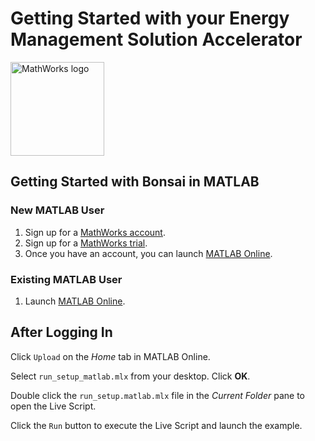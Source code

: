 # Getting Started with your Energy Management Solution Accelerator

<img src="mw.png" alt="MathWorks logo" width="150" height="150"/>

## Getting Started with Bonsai in MATLAB

### New MATLAB User

1. Sign up for a <a href="https://www.mathworks.com/mwaccount/">MathWorks account</a>. 
2. Sign up for a <a href="https://www.mathworks.com/campaigns/products/trials.html">MathWorks trial</a>. 
3. Once you have an account, you can launch <a href="http://matlab.mathworks.com/">MATLAB Online</a>. 

### Existing MATLAB User

1. Launch <a href="http://matlab.mathworks.com/" target="_blank">MATLAB Online</a>. 

## After Logging In

Click `Upload` on the *Home* tab in MATLAB Online.

Select `run_setup_matlab.mlx` from your desktop. Click **OK**.

Double click the `run_setup.matlab.mlx` file in the *Current Folder* pane to open the Live Script.

Click the `Run` button to execute the Live Script and launch the example.